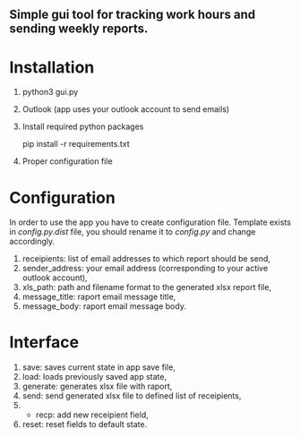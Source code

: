 Simple gui tool for tracking work hours and sending weekly reports.
-------------------------------------------------------------------

# Installation

1. python3 gui.py

2. Outlook (app uses your outlook account to send emails)    

3. Install required python packages

    pip install -r requirements.txt

4. Proper configuration file

# Configuration

In order to use the app you have to create configuration file.
Template exists in *config.py.dist* file, you should rename it to *config.py* and change accordingly.

1. receipients: list of email addresses to which report should be send,
2. sender_address: your email address (corresponding to your active outlook account),
3. xls_path: path and filename format to the generated xlsx report file,
4. message_title: raport email message title,
5. message_body: raport email message body.

# Interface

1. save: saves current state in app save file,
2. load: loads previously saved app state,
3. generate: generates xlsx file with raport,
4. send: send generated xlsx file to defined list of receipients,
5. + recp: add new receipient field,
6. reset: reset fields to default state.
